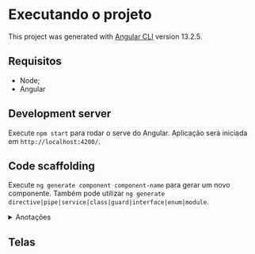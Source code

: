 # Executando o projeto

This project was generated with [Angular CLI](https://github.com/angular/angular-cli) version 13.2.5.

## Requisitos

- Node;
- Angular

## Development server

Execute `npm start` para rodar o serve do Angular. Aplicação será iniciada em `http://localhost:4200/`.

## Code scaffolding

Execute `ng generate component component-name` para gerar um novo componente. Também pode utilizar `ng generate directive|pipe|service|class|guard|interface|enum|module`.

<details>
<summary>Anotações </summary>

# Programação reativa
A programação reativa é um termo bastante conhecido que não está necessariamente vinculado ao um framework front-end (que é o caso do Angular).
Ela pode ser utilizada tanto no Fron-end quanto no Back-End, a pesar de ser um termo polêmico e possuir várias definições podemos dizer que é uma paradigma
de programação ou modelo de arquitetura que se refere à manipulação de fluxo de dados (strems) ou eventos de forma assíncrona. Ou seja, se existe assincronismo existe programação reativa por trás.
Existe um padrão de mercado muito popular que é o [ReactiveX](https://reactivex.io/).

O padrão Observer é a base da programação reativa. Algumas literaturas nomeia esse padrão de Pub/Sub  (Publish/Subscribe)

## RxJS
RxJS é uma biblioteca que utiliza o modelo ReactiveX no JavaScript/TypeScript, essa lib é amplamente utilizada em Framworks Front-end como o Angular, por exemplo.

## Observable
Coleção de valores ou uma coleção de eventos futuros.

## Observer
Ideia de uma coleção de callback, consegue ouvir os valores entregues, mas para isso precisa se escrever nos Observables.


## Subscribre e Unsubscribe

```Typescript
	.subscribe({
				next: retornoAPI => console.log(retornoAPI),
				error: error => console.error(error), // Encerra o ciclo de vida do Observlable (complete não será chamado, coso exista o error)
				complete: () => console.log('Observable completado!'),
	});
```
O `subscribe` retorna um objeto do tipo `Subscription`que pode ser utilizado para desinscrição e liberação de recuros evitando *memory leak*

</details>

## Telas
